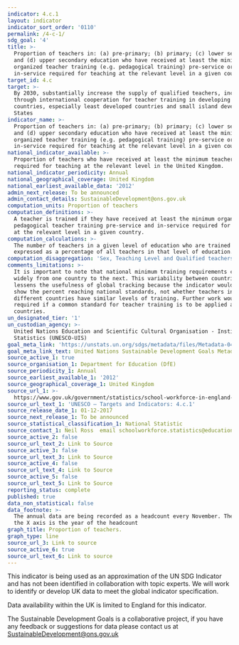 ```yaml
---
indicator: 4.c.1
layout: indicator
indicator_sort_order: '0110'
permalink: /4-c-1/
sdg_goal: '4'
title: >-
  Proportion of teachers in: (a) pre-primary; (b) primary; (c) lower secondary;
  and (d) upper secondary education who have received at least the minimum
  organized teacher training (e.g. pedagogical training) pre-service or
  in-service required for teaching at the relevant level in a given country
target_id: 4.c
target: >-
  By 2030, substantially increase the supply of qualified teachers, including
  through international cooperation for teacher training in developing
  countries, especially least developed countries and small island developing
  States
indicator_name: >-
  Proportion of teachers in: (a) pre-primary; (b) primary; (c) lower secondary;
  and (d) upper secondary education who have received at least the minimum
  organized teacher training (e.g. pedagogical training) pre-service or
  in-service required for teaching at the relevant level in a given country
national_indicator_available: >-
  Proportion of teachers who have received at least the minimum teacher training
  required for teaching at the relevant level in the United Kingdom.
national_indicator_periodicity: Annual
national_geographical_coverage: United Kingdom
national_earliest_available_data: '2012'
admin_next_release: To be announced
admin_contact_details: SustainableDevelopment@ons.gov.uk
computation_units: Proportion of teachers
computation_definitions: >-
  A teacher is trained if they have received at least the minimum organized
  pedagogical teacher training pre-service and in-service required for teaching
  at the relevant level in a given country.
computation_calculations: >-
  The number of teachers in a given level of education who are trained is
  expressed as a percentage of all teachers in that level of education.
computation_disaggregation: 'Sex, Teaching Level and Qualified teachers'
comments_limitations: >-
  It is important to note that national minimum training requirements can vary
  widely from one country to the next. This variability between countries
  lessens the usefulness of global tracking because the indicator would only
  show the percent reaching national standards, not whether teachers in
  different countries have similar levels of training. Further work would be
  required if a common standard for teacher training is to be applied across
  countries.
un_designated_tier: '1'
un_custodian_agency: >-
  United Nations Education and Scientific Cultural Organisation - Institute of
  Statistics (UNESCO-UIS)
goal_meta_link: 'https://unstats.un.org/sdgs/metadata/files/Metadata-04-0C-01.pdf '
goal_meta_link_text: United Nations Sustainable Development Goals Metadata (PDF 218 KB)
source_active_1: true
source_organisation_1: Department for Education (DfE)
source_periodicity_1: Annual
source_earliest_available_1: '2012'
source_geographical_coverage_1: United Kingdom
source_url_1: >-
  https://www.gov.uk/government/statistics/school-workforce-in-england-november-2016
source_url_text_1: 'UNESCO – Targets and Indicators: 4.c.1'
source_release_date_1: 01-12-2017
source_next_release_1: To be announced
source_statistical_classification_1: National Statistic
source_contact_1: Neil Ross  email schoolworkforce.statistics@education.gov.uk
source_active_2: false
source_url_text_2: Link to Source
source_active_3: false
source_url_text_3: Link to Source
source_active_4: false
source_url_text_4: Link to Source
source_active_5: false
source_url_text_5: Link to Source
reporting_status: complete
published: true
data_non_statistical: false
data_footnote: >-
  The annual data are being recorded as a headcount every November. The date on
  the X axis is the year of the headcount
graph_title: Proportion of teachers.
graph_type: line
source_url_3: Link to source
source_active_6: true
source_url_text_6: Link to source
---
```

This indicator is being used as an approximation of the UN SDG Indicator and has not been identified in collaboration with topic experts. We will work to identify or develop UK data to meet the global indicator specification.

Data availability within the UK is limited to England for this indicator.

The Sustainable Development Goals is a collaborative project, if you have any feedback or suggestions for data please contact us at <SustainableDevelopment@ons.gov.uk>
